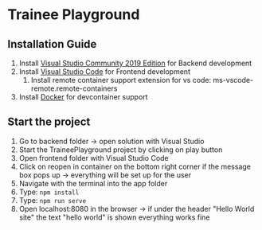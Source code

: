 # Trainee Playground

## Installation Guide

1. Install [Visual Studio Community 2019 Edition](https://visualstudio.microsoft.com/de/vs/) for Backend development
2. Install [Visual Studio Code](https://code.visualstudio.com/) for Frontend development
   1. Install remote container support extension for vs code: ms-vscode-remote.remote-containers
3. Install [Docker](https://docs.docker.com/docker-for-windows/install/) for devcontainer support

## Start the project

1. Go to backend folder -> open solution with Visual Studio
2. Start the TraineePlayground project by clicking on play button
3. Open frontend folder with Visual Studio Code
4. Click on reopen in container on the bottom right corner if the message box pops up -> everything will be set up for the user
5. Navigate with the terminal into the app folder
6. Type: `npm install`
7. Type: `npm run serve`
8. Open localhost:8080 in the browser -> if under the header "Hello World site" the text "hello world" is shown everything works fine